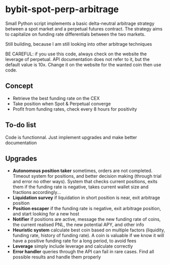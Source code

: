 # bybit-spot-perp-arbitrage
Small Python script implements a basic delta-neutral arbitrage strategy between a spot market and a perpetual futures contract. The strategy aims to capitalize on funding rate differentials between the two markets.

Still building, because I am still looking into other arbitrage techniques

BE CAREFUL: if you use this code, always check on the website the leverage of perpetual. API documentation does not refer to it, but the default value is 10x. Change it on the website for the wanted coin then use code.

## Concept

- Retrieve the best funding rate on the CEX
- Take position when Spot & Perpetual converge
- Profit from funding rates, check every 8 hours for positivity

## To-do list

Code is functionnal. Just implement upgrades and make better documentation

## Upgrades

- **Autonomous position taker** sometimes, orders are not completed. Timeout system for positions, and better decision making (through trial and error no other ways). System that checks current positions, exits them if the funding rate is negative, takes current wallet size and fractions accordingly...
- **Liquidation survey** if liquidation in short position is near, exit arbitrage position
- **Position escaper** if the funding rate is negative, exit arbitrage position, and start looking for a new host
- **Notifier** if positions are active, message the new funding rate of coins, the current realised PNL, the new potential APY, and other info
- **Heuristic system** calculate best coin based on multiple factors (liquidity, funding rate, history of funding rate). A coin is valuable if we know it will have a positive funding rate for a long period, to avoid fees
- **Leverage** simply include leverage and calculate correctly
- **Error handler** queries through the API can fail in rare cases. Find all possible results and handle them properly
